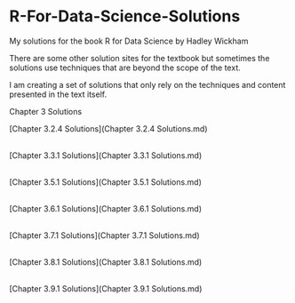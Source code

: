 # R-For-Data-Science-Solutions

My solutions for the book R for Data Science by Hadley Wickham  

There are some other solution sites for the textbook but sometimes the solutions use techniques that are beyond the scope of the text.

I am creating a set of solutions that only rely on the techniques and content presented in the text itself.  

Chapter 3 Solutions

[Chapter 3.2.4 Solutions](Chapter 3.2.4 Solutions.md)  
&nbsp;

[Chapter 3.3.1 Solutions](Chapter 3.3.1 Solutions.md)  
&nbsp;

[Chapter 3.5.1 Solutions](Chapter 3.5.1 Solutions.md)  
&nbsp;

[Chapter 3.6.1 Solutions](Chapter 3.6.1 Solutions.md)  
&nbsp;

[Chapter 3.7.1 Solutions](Chapter 3.7.1 Solutions.md)  
&nbsp;

[Chapter 3.8.1 Solutions](Chapter 3.8.1 Solutions.md)  
&nbsp;

[Chapter 3.9.1 Solutions](Chapter 3.9.1 Solutions.md)  
&nbsp;
